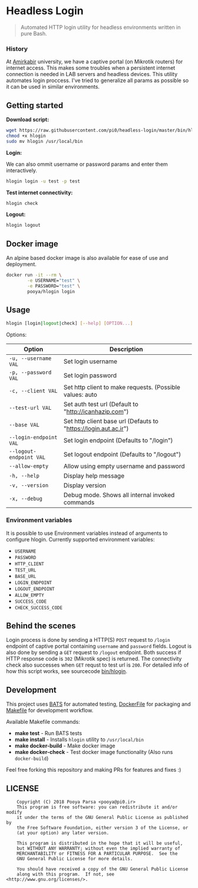 # Headless Login

> Automated HTTP login utility for headless environments written in pure Bash.

### History

At [Amirkabir](https://www.aut.ac.ir/aut/) university, we have a captive portal (on Mikrotik routers) for internet access. This makes some troubles when a persistent internet connection is needed in LAB servers and headless devices. This utility automates login proccess. I've tried to generalize all params as possible so it can be used in similar environments.

## Getting started

**Download script:**

```bash
wget https://raw.githubusercontent.com/pi0/headless-login/master/bin/hlogin
chmod +x hlogin
sudo mv hlogin /usr/local/bin
```

**Login:**

We can also ommit username or password params and enter them interactively.

```bash
hlogin login -u test -p test
```

**Test internet connectivity:**

```bash
hlogin check
```

**Logout:**

```bash
hlogin logout
```

## Docker image

An alpine based docker image is also available for ease of use and deployment.

```bash
docker run -it --rm \
        -e USERNAME="test" \
        -e PASSWORD="test" \
        pooya/hlogin login
```

## Usage

```bash
hlogin [login|logout|check] [--help] [OPTION...] 
```

Options:

Option                   | Description
-------------------------|------------------------------------------------------------------------
`-u, --username VAL`     | Set login username
`-p, --password VAL`     | Set login password
`-c, --client VAL`       | Set http client to make requests. (Possible values: auto|curl|wget)
`--test-url VAL`         | Set auth test url (Default to "http://icanhazip.com")
`--base VAL`             | Set http client base url (Defauts to "https://login.aut.ac.ir")
`--login-endpoint VAL`   | Set login endpoint (Defaults to "/login")
`--logout-endpoint VAL`  | Set logout endpoint (Defaults to "/logout")
`--allow-empty`          | Allow using empty username and password
`-h, --help`             | Display help message
`-v, --version`          | Display version
`-x, --debug`            | Debug mode. Shows all internal invoked commands

### Environment variables

It is possible to use Environment variables instead of arguments to configure hlogin.
Currently supported environment variables:

- `USERNAME`
- `PASSWORD`
- `HTTP_CLIENT`
- `TEST_URL`
- `BASE_URL`
- `LOGIN_ENDPOINT`
- `LOGOUT_ENDPOINT`
- `ALLOW_EMPTY`
- `SUCCESS_CODE`
- `CHECK_SUCCESS_CODE`

## Behind the scenes

Login process is done by sending a HTTP(S) `POST` request to `/login` endpoint of captive portal containing `username` and `password` fields. Logout is also done by sending a `GET` request to `/logout` endpoint.
Both success if HTTP response code is `302` (Mikrotik spec) is returned.
The connectivity check also successes when `GET` requst to test url is `200`.
For detailed info of how this script works, see sourcecode [bin/hlogin](bin/hlogin). 

## Development

This project uses [BATS](https://github.com/sstephenson/bats) for automated testing, [DockerFile](https://docs.docker.com/engine/reference/builder) for packaging and [Makefile](https://www.gnu.org/s/make/manual/make.html) for development workflow.

Available Makefile commands:

- **make test** - Run BATS tests
- **make install** - Installs `hlogin` utility to `/usr/local/bin`
- **make docker-build** - Make docker image
- **make docker-check** - Test docker image functionality (Also runs `docker-build`)

Feel free forking this repository and making PRs for features and fixes :)

## LICENSE

```
    Copyright (C) 2018 Pooya Parsa <pooya@pi0.ir>
    This program is free software: you can redistribute it and/or modify
    it under the terms of the GNU General Public License as published by
    the Free Software Foundation, either version 3 of the License, or
    (at your option) any later version.

    This program is distributed in the hope that it will be useful,
    but WITHOUT ANY WARRANTY; without even the implied warranty of
    MERCHANTABILITY or FITNESS FOR A PARTICULAR PURPOSE.  See the
    GNU General Public License for more details.

    You should have received a copy of the GNU General Public License
    along with this program.  If not, see <http://www.gnu.org/licenses/>.
```
